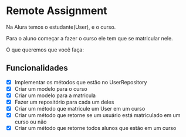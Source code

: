 # Remote Assignment

Na Alura temos o estudante(User), e o curso.

Para o aluno começar a fazer o curso ele tem que se matricular nele.

O que queremos que você faça:
 
## Funcionalidades
- [x] Implementar os métodos que estão no UserRepository
- [x] Criar um modelo para o curso
- [x] Criar um modelo para a matricula
- [x] Fazer um repositório para cada um deles
- [x] Criar um método que matricule um User em um curso
- [x] Criar um método que retorne se um usuário está matriculado em um curso ou não
- [x] Criar um método que retorne todos alunos que estão em um curso
